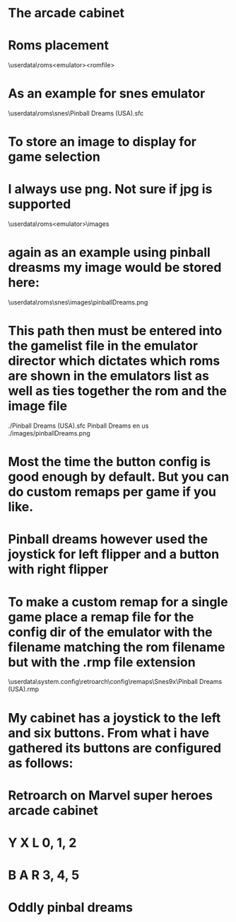 # The arcade cabinet

# Roms placement
\userdata\roms\<emulator>\<romfile>
# As an example for snes emulator
\userdata\roms\snes\Pinball Dreams (USA).sfc

# To store an image to display for game selection
# I always use png. Not sure if jpg is supported
\userdata\roms\<emulator>\images

# again as an example using pinball dreasms my image would be stored here:
\userdata\roms\snes\images\pinballDreams.png

# This path then must be entered into the gamelist file in the emulator director which dictates which roms are shown in the emulators list as well as ties together the rom and the image file
<game>
		<path>./Pinball Dreams (USA).sfc</path>
		<name>Pinball Dreams</name>
		<lang>en</lang>
		<region>us</region>
		<image>./images/pinballDreams.png</image>
	</game>

# Most the time the button config is good enough by default. But you can do custom remaps per game if you like.
# Pinball dreams however used the joystick for left flipper and a button with right flipper

# To make a custom remap for a single game place a remap file for the config dir of the emulator with the filename matching the rom filename but with the .rmp file extension
\userdata\system\.config\retroarch\config\remaps\Snes9x\Pinball Dreams (USA).rmp

# My cabinet has a joystick to the left and six buttons. From what i have gathered its buttons are configured as follows:
# Retroarch on Marvel super heroes arcade cabinet
# Y X L   0, 1, 2
# B A R   3, 4, 5

# Oddly pinbal dreams 
